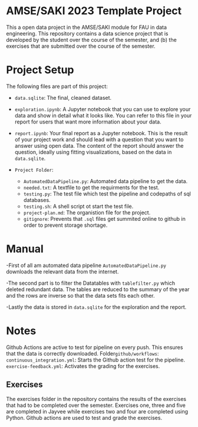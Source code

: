 # AMSE/SAKI 2023 Template Project
This a open data project in the AMSE/SAKI module for FAU in data engineering.
This repository contains a data science project that is developed by the student over the course of the semester, and (b) the exercises that are submitted over the course of the semester.


# Project Setup
The following files are part of this project:

- `data.sqlite`: The final, cleaned dataset. 

- `exploration.ipynb`: A Jupyter notebook that you can use to explore your data and show in detail what it looks like. You can refer to this file in your report for users that want more information about your data.
- `report.ipynb`: Your final report as a Jupyter notebook. This is the result of your project work and should lead with a question that you want to answer using open data. The content of the report should answer the question, ideally using fitting visualizations, based on the data in `data.sqlite`.

- `Project Folder`:

	- `AutomatedDataPipeline.py`: Automated data pipeline to get the data.
	- `needed.txt`: A textfile to get the requirments for the test.
	- `testing.py`: The test file which test the pipeline and codepaths of sql databases.
	- `testing.sh`: A shell script ot start the test file.
	- `project-plan.md`: The organistion file for the project.
	- `gitignore`: Prevents that `.sql` files get summited online to github in order to prevent storage shortage.

# Manual

-First of all am automated data pipeline `AutomatedDataPipeline.py` downloads the relevant data from the internet. 


-The second part is to filter the Datatables with `tablefilter.py` which deleted redundant data. The tables are reduced to the summary of the year and the rows are inverse so that the data sets fits each other.  

-Lastly the data is stored in `data.sqlite` for the exploration and the report.

# Notes

Github Actions are active to test for pipeline on every push. This ensures that the data is correctly downloaded.
Folder`github/workflows`:
`continuous_integration.yml`: Starts the Github action test for the pipeline.
`exercise-feedback.yml`: Activates the grading for the exercises.







## Exercises
The exercises folder in the repository contains the results of the exercises that had to be completed over the semester. Exercises one, three and five are completed in Jayvee while exercises two and four are completed using Python. Github actions are used to test and grade the exercises.


